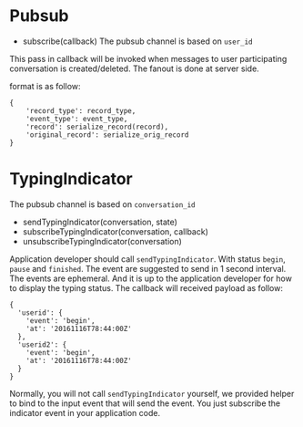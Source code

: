 # Pubsub

- subscribe(callback)
The pubsub channel is based on `user_id`

This pass in callback will be invoked when messages to user participating
conversation is created/deleted. The fanout is done at server side.

format is as follow:

```
{
    'record_type': record_type,
    'event_type': event_type,
    'record': serialize_record(record),
    'original_record': serialize_orig_record
}
```

# TypingIndicator

The pubsub channel is based on `conversation_id`

- sendTypingIndicator(conversation, state)
- subscribeTypingIndicator(conversation, callback)
- unsubscribeTypingIndicator(conversation)

Application developer should call `sendTypingIndicator`. With status `begin`,
`pause` and `finished`. The event are suggested to send in 1 second interval.
The events are ephemeral. And it is up to the application developer for how to
display the typing status. The callback will received payload as follow:

```
{
  'userid': {
    'event': 'begin',
    'at': '20161116T78:44:00Z'
  },
  'userid2': {
    'event': 'begin',
    'at': '20161116T78:44:00Z'
  }
}
```

Normally, you will not call `sendTypingIndicator` yourself, we provided helper
to bind to the input event that will send the event. You just subscribe the
indicator event in your application code.
